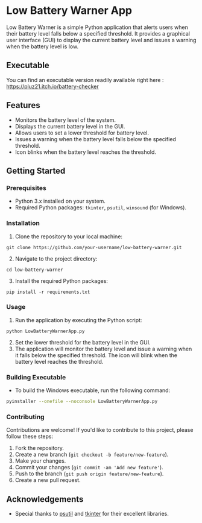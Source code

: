 # Low Battery Warner App

Low Battery Warner is a simple Python application that alerts users when their battery level falls below a specified threshold. It provides a graphical user interface (GUI) to display the current battery level and issues a warning when the battery level is low.

## Executable

You can find an executable version readily available right here : https://pluz21.itch.io/battery-checker

## Features

- Monitors the battery level of the system.
- Displays the current battery level in the GUI.
- Allows users to set a lower threshold for battery level.
- Issues a warning when the battery level falls below the specified threshold.
- Icon blinks when the battery level reaches the threshold.

## Getting Started

### Prerequisites

- Python 3.x installed on your system.
- Required Python packages: `tkinter`, `psutil`, `winsound` (for Windows).

### Installation

1. Clone the repository to your local machine:

```
git clone https://github.com/your-username/low-battery-warner.git
```

2. Navigate to the project directory:

```
cd low-battery-warner
```

3. Install the required Python packages:

```
pip install -r requirements.txt
```

### Usage

1. Run the application by executing the Python script:

```
python LowBatteryWarnerApp.py
```

2. Set the lower threshold for the battery level in the GUI.
3. The application will monitor the battery level and issue a warning when it falls below the specified threshold. The icon will blink when the battery level reaches the threshold.

### Building Executable

- To build the Windows executable, run the following command:

```bash
pyinstaller --onefile --noconsole LowBatteryWarnerApp.py
```

### Contributing

Contributions are welcome! If you'd like to contribute to this project, please follow these steps:

1. Fork the repository.
2. Create a new branch (`git checkout -b feature/new-feature`).
3. Make your changes.
4. Commit your changes (`git commit -am 'Add new feature'`).
5. Push to the branch (`git push origin feature/new-feature`).
6. Create a new pull request.


## Acknowledgements

- Special thanks to [psutil](https://github.com/giampaolo/psutil) and [tkinter](https://docs.python.org/3/library/tkinter.html) for their excellent libraries.
